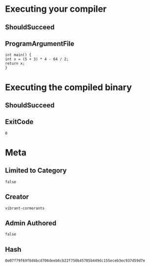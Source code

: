# Executing your compiler

## ShouldSucceed

## ProgramArgumentFile

```
int main() {
int x = (5 + 3) * 4 - 64 / 2;
return x;
}
```

# Executing the compiled binary

## ShouldSucceed

## ExitCode

```
0
```

# Meta

## Limited to Category

```
false
```

## Creator

```
vibrant-cormorants
```

## Admin Authored

```
false
```

## Hash

```
8e07f79f69f6d4bcd706deeb6cb22f750b45705b449dc155eceb3ec937d59d7e
```
